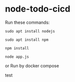 # node-todo-cicd

Run these commands:


`sudo apt install nodejs`


`sudo apt install npm`


`npm install`

`node app.js`

or Run by docker compose

test




